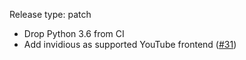 Release type: patch

* Drop Python 3.6 from CI
* Add invidious as supported YouTube frontend ([#31](https://github.com/pelican-plugins/liquid-tags/pull/31))
